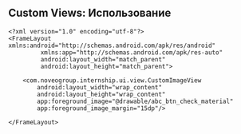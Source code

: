 ## Custom Views: Использование

    <?xml version="1.0" encoding="utf-8"?>
    <FrameLayout xmlns:android="http://schemas.android.com/apk/res/android"
             xmlns:app="http://schemas.android.com/apk/res-auto"
             android:layout_width="match_parent"
             android:layout_height="match_parent">

        <com.noveogroup.internship.ui.view.CustomImageView
            android:layout_width="wrap_content"
            android:layout_height="wrap_content"
            app:foreground_image="@drawable/abc_btn_check_material"
            app:foreground_image_margin="15dp"/>
    
    </FrameLayout>
